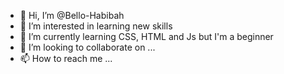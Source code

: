 - 👋 Hi, I’m @Bello-Habibah
- 👀 I’m interested in learning new skills
- 🌱 I’m currently learning CSS, HTML and Js but I'm a beginner
- 💞️ I’m looking to collaborate on ...
- 📫 How to reach me ...

<!---
Bello-Habibah/Bello-Habibah is a ✨ special ✨ repository because its `README.md` (this file) appears on your GitHub profile.
You can click the Preview link to take a look at your changes.
--->

